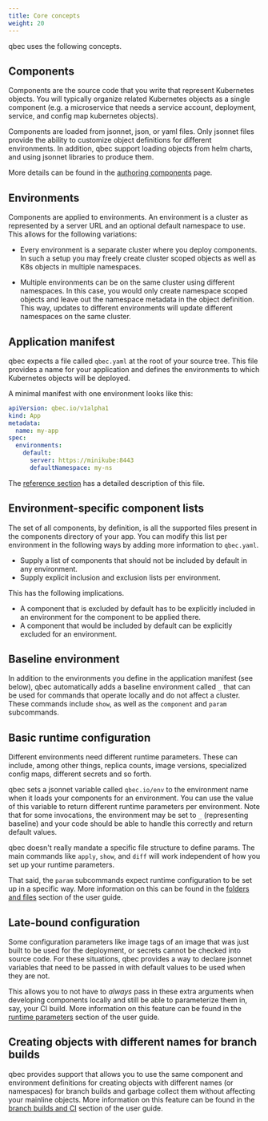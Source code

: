 ```yaml
---
title: Core concepts
weight: 20
---
```


qbec uses the following concepts.

## Components

Components are the source code that you write that represent Kubernetes objects. 
You will typically organize related Kubernetes objects as a single component 
(e.g. a microservice that needs a service account, deployment, service, and config map
kubernetes objects).

Components are loaded from jsonnet, json, or yaml files. Only jsonnet files provide the ability
to customize object definitions for different environments. In addition, qbec support loading
objects from helm charts, and using jsonnet libraries to produce them.

More details can be found in the [authoring components](userguide/authoring/) page.

## Environments

Components are applied to environments. An environment is a cluster as represented by a server URL and an
optional default namespace to use. This allows for the following variations:

* Every environment is a separate cluster where you deploy components. In such a setup you may freely
  create cluster scoped objects as well as K8s objects in multiple namespaces.
  
* Multiple environments can be on the same cluster using different namespaces. In this case, you would
  only create namespace scoped objects and leave out the namespace metadata in the object definition.
  This way, updates to different environments will update different namespaces on the same cluster.
  
## Application manifest

qbec expects a file called `qbec.yaml` at the root of your source tree. This file provides a name
for your application and defines the environments to which Kubernetes objects will be deployed.

A minimal manifest with one environment looks like this:

```yaml
apiVersion: qbec.io/v1alpha1
kind: App
metadata:
  name: my-app
spec:
  environments:
    default:
      server: https://minikube:8443 
      defaultNamespace: my-ns
```

The [reference section](../../reference/qbec-yaml) has a detailed description of this file.

## Environment-specific component lists

The set of all components, by definition, is all the supported files present in the components directory
of your app. You can modify this list per environment in the following ways by adding more information
to `qbec.yaml`.

* Supply a list of components that should not be included by default in any environment.
* Supply explicit inclusion and exclusion lists per environment.

This has the following implications.

* A component that is excluded by default has to be explicitly included in an environment for the
  component to be applied there.
* A component that would be included by default can be explicitly excluded for an environment.

## Baseline environment

In addition to the environments you define in the application manifest (see below), qbec automatically
adds a baseline environment called `_` that can be used for commands that operate locally and do not
affect a cluster. These commands include `show`, as well as the `component` and `param` subcommands.

## Basic runtime configuration

Different environments need different runtime parameters. These can include, among other things, replica counts,
image versions, specialized config maps, different secrets and so forth. 

qbec sets a jsonnet variable called `qbec.io/env` to the environment name when it loads your components 
for an environment.  You can use the value of this variable to return different runtime parameters per environment.
Note that for some invocations, the environment may be set to `_` (representing baseline) and your code
should be able to handle this correctly and return default values.

qbec doesn't really mandate a specific file structure to define params. 
The main commands like `apply`, `show`,  and `diff` will work independent of how you set up your runtime parameters.

That said, the `param` subcommands expect runtime configuration to be set up in a specific way.
More information on this can be found in the [folders and files](../usage/basic) section of the user guide.

## Late-bound configuration

Some configuration parameters like image tags of an image that was just built to be used for the deployment,
or secrets cannot be checked into source code. For these situations, qbec provides a way to declare jsonnet variables
that need to be passed in with default values to be used when they are not. 

This allows you to not have to _always_ pass in these extra arguments when developing components locally and still
be able to parameterize them in, say, your CI build. More information on this feature can be found in the 
[runtime parameters](../usage/runtime-params) section of the user guide.

## Creating objects with different names for branch builds

qbec provides support that allows you to use the same component and environment definitions for 
creating objects with different names (or namespaces) for branch builds and garbage collect them without 
affecting your mainline objects. More information on this feature can be found in 
the [branch builds and CI](../usage/branches-and-ci) section of the user guide.
